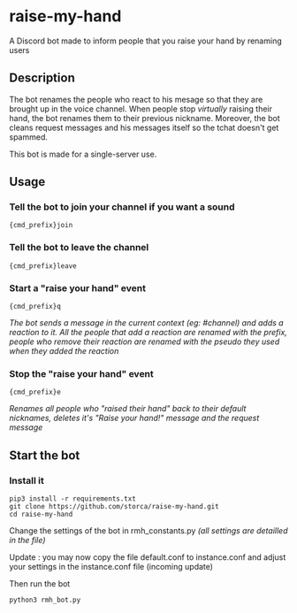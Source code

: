 # raise-my-hand
A Discord bot made to inform people that you raise your hand by renaming users

## Description
The bot renames the people who react to his mesage so that they are brought up in the voice channel. When people stop *virtually* raising their hand, the bot renames them to their previous nickname. Moreover, the bot cleans request messages and his messages itself so the tchat doesn't get spammed.

This bot is made for a single-server use.

## Usage

### Tell the bot to join your channel if you want a sound

    {cmd_prefix}join

### Tell the bot to leave the channel

    {cmd_prefix}leave

### Start a "raise your hand" event

    {cmd_prefix}q

*The bot sends a message in the current context (eg: #channel) and adds a reaction to it. All the people that add a reaction are renamed with the prefix, people who remove their reaction are renamed with the pseudo they used when they added the reaction*

### Stop the "raise your hand" event

    {cmd_prefix}e

*Renames all people who "raised their hand" back to their default nicknames, deletes it's "Raise your hand!" message and the request message*

## Start the bot
### Install it
    pip3 install -r requirements.txt
    git clone https://github.com/storca/raise-my-hand.git
    cd raise-my-hand

Change the settings of the bot in rmh_constants.py *(all settings are detailled in the file)*

Update : you may now copy the file default.conf to instance.conf and adjust your settings in the instance.conf file (incoming update)

Then run the bot

    python3 rmh_bot.py
